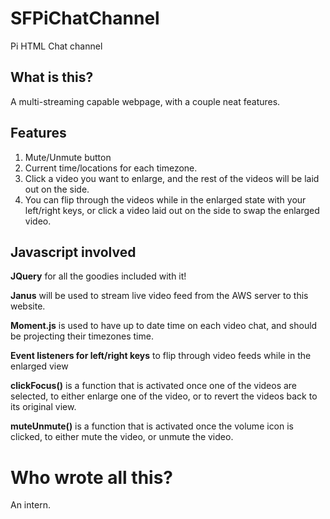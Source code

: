 # SFPiChatChannel
Pi HTML Chat channel
## What is this?
A multi-streaming capable webpage, with a couple neat features.
## Features
1. Mute/Unmute button
2. Current time/locations for each timezone.
3. Click a video you want to enlarge, and the rest of the videos will be laid out on the side.
4. You can flip through the videos while in the enlarged state with your left/right keys, or click a video laid out on the side to swap the enlarged video.

## Javascript involved
**JQuery** for all the goodies included with it!

**Janus** will be used to stream live video feed from the AWS server to this website.

**Moment.js** is used to have up to date time on each video chat, and should be projecting their timezones time.

**Event listeners for left/right keys** to flip through video feeds while in the enlarged view

**clickFocus()** is a function that is activated once one of the videos are selected, to either enlarge one of the video, or to revert the videos back to its original view.

**muteUnmute()** is a function that is activated once the volume icon is clicked, to either mute the video, or unmute the video.

# Who wrote all this?
An intern.

